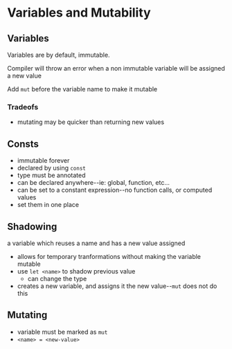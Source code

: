 # Variables and Mutability

## Variables

Variables are by default, immutable.

Compiler will throw an error when a non immutable variable will be assigned a new value

Add `mut` before the variable name to make it mutable

### Tradeofs

- mutating may be quicker than returning new values

## Consts

- immutable forever
- declared by using `const`
- type must be annotated
- can be declared anywhere--ie: global, function, etc...
- can be set to a constant expression--no function calls, or computed values
- set them in one place

## Shadowing

a variable which reuses a name and has a new value assigned

- allows for temporary tranformations without making the variable mutable
- use `let <name>` to shadow previous value
  - can change the type
- creates a new variable, and assigns it the new value--`mut` does not do this

## Mutating

- variable must be marked as `mut`
- `<name> = <new-value>`
